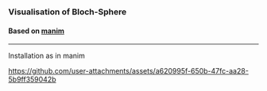 ### Visualisation of Bloch-Sphere
#### Based on [manim](https://github.com/3b1b/manim)

-------
Installation as in manim

https://github.com/user-attachments/assets/a620995f-650b-47fc-aa28-5b9ff359042b


